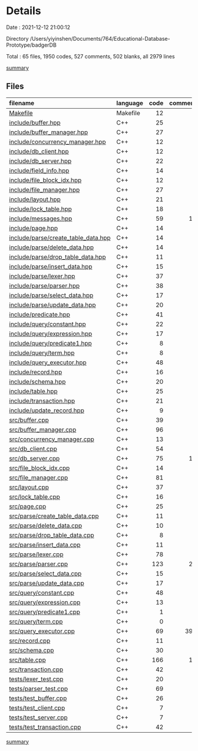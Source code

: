 # Details

Date : 2021-12-12 21:00:12

Directory /Users/yiyinshen/Documents/764/Educational-Database-Prototype/badgerDB

Total : 65 files,  1950 codes, 527 comments, 502 blanks, all 2979 lines

[summary](results.md)

## Files
| filename | language | code | comment | blank | total |
| :--- | :--- | ---: | ---: | ---: | ---: |
| [Makefile](/Makefile) | Makefile | 12 | 5 | 7 | 24 |
| [include/buffer.hpp](/include/buffer.hpp) | C++ | 25 | 1 | 4 | 30 |
| [include/buffer_manager.hpp](/include/buffer_manager.hpp) | C++ | 27 | 0 | 3 | 30 |
| [include/concurrency_manager.hpp](/include/concurrency_manager.hpp) | C++ | 12 | 0 | 5 | 17 |
| [include/db_client.hpp](/include/db_client.hpp) | C++ | 12 | 0 | 3 | 15 |
| [include/db_server.hpp](/include/db_server.hpp) | C++ | 22 | 8 | 6 | 36 |
| [include/field_info.hpp](/include/field_info.hpp) | C++ | 14 | 0 | 5 | 19 |
| [include/file_block_idx.hpp](/include/file_block_idx.hpp) | C++ | 12 | 0 | 4 | 16 |
| [include/file_manager.hpp](/include/file_manager.hpp) | C++ | 27 | 0 | 6 | 33 |
| [include/layout.hpp](/include/layout.hpp) | C++ | 21 | 0 | 4 | 25 |
| [include/lock_table.hpp](/include/lock_table.hpp) | C++ | 18 | 0 | 3 | 21 |
| [include/messages.hpp](/include/messages.hpp) | C++ | 59 | 18 | 25 | 102 |
| [include/page.hpp](/include/page.hpp) | C++ | 14 | 0 | 4 | 18 |
| [include/parse/create_table_data.hpp](/include/parse/create_table_data.hpp) | C++ | 14 | 0 | 4 | 18 |
| [include/parse/delete_data.hpp](/include/parse/delete_data.hpp) | C++ | 14 | 0 | 4 | 18 |
| [include/parse/drop_table_data.hpp](/include/parse/drop_table_data.hpp) | C++ | 11 | 0 | 3 | 14 |
| [include/parse/insert_data.hpp](/include/parse/insert_data.hpp) | C++ | 15 | 0 | 4 | 19 |
| [include/parse/lexer.hpp](/include/parse/lexer.hpp) | C++ | 37 | 0 | 6 | 43 |
| [include/parse/parser.hpp](/include/parse/parser.hpp) | C++ | 38 | 0 | 9 | 47 |
| [include/parse/select_data.hpp](/include/parse/select_data.hpp) | C++ | 17 | 0 | 4 | 21 |
| [include/parse/update_data.hpp](/include/parse/update_data.hpp) | C++ | 20 | 0 | 4 | 24 |
| [include/predicate.hpp](/include/predicate.hpp) | C++ | 41 | 0 | 10 | 51 |
| [include/query/constant.hpp](/include/query/constant.hpp) | C++ | 22 | 0 | 4 | 26 |
| [include/query/expression.hpp](/include/query/expression.hpp) | C++ | 17 | 0 | 4 | 21 |
| [include/query/predicate1.hpp](/include/query/predicate1.hpp) | C++ | 8 | 0 | 3 | 11 |
| [include/query/term.hpp](/include/query/term.hpp) | C++ | 8 | 0 | 3 | 11 |
| [include/query_executor.hpp](/include/query_executor.hpp) | C++ | 48 | 2 | 11 | 61 |
| [include/record.hpp](/include/record.hpp) | C++ | 16 | 0 | 5 | 21 |
| [include/schema.hpp](/include/schema.hpp) | C++ | 20 | 0 | 4 | 24 |
| [include/table.hpp](/include/table.hpp) | C++ | 25 | 0 | 7 | 32 |
| [include/transaction.hpp](/include/transaction.hpp) | C++ | 21 | 0 | 3 | 24 |
| [include/update_record.hpp](/include/update_record.hpp) | C++ | 9 | 1 | 2 | 12 |
| [src/buffer.cpp](/src/buffer.cpp) | C++ | 39 | 4 | 10 | 53 |
| [src/buffer_manager.cpp](/src/buffer_manager.cpp) | C++ | 96 | 7 | 12 | 115 |
| [src/concurrency_manager.cpp](/src/concurrency_manager.cpp) | C++ | 13 | 0 | 3 | 16 |
| [src/db_client.cpp](/src/db_client.cpp) | C++ | 54 | 7 | 12 | 73 |
| [src/db_server.cpp](/src/db_server.cpp) | C++ | 75 | 14 | 15 | 104 |
| [src/file_block_idx.cpp](/src/file_block_idx.cpp) | C++ | 14 | 0 | 3 | 17 |
| [src/file_manager.cpp](/src/file_manager.cpp) | C++ | 81 | 6 | 24 | 111 |
| [src/layout.cpp](/src/layout.cpp) | C++ | 37 | 0 | 6 | 43 |
| [src/lock_table.cpp](/src/lock_table.cpp) | C++ | 16 | 0 | 4 | 20 |
| [src/page.cpp](/src/page.cpp) | C++ | 25 | 1 | 3 | 29 |
| [src/parse/create_table_data.cpp](/src/parse/create_table_data.cpp) | C++ | 11 | 0 | 5 | 16 |
| [src/parse/delete_data.cpp](/src/parse/delete_data.cpp) | C++ | 10 | 0 | 4 | 14 |
| [src/parse/drop_table_data.cpp](/src/parse/drop_table_data.cpp) | C++ | 8 | 0 | 5 | 13 |
| [src/parse/insert_data.cpp](/src/parse/insert_data.cpp) | C++ | 11 | 0 | 5 | 16 |
| [src/parse/lexer.cpp](/src/parse/lexer.cpp) | C++ | 78 | 0 | 17 | 95 |
| [src/parse/parser.cpp](/src/parse/parser.cpp) | C++ | 123 | 20 | 26 | 169 |
| [src/parse/select_data.cpp](/src/parse/select_data.cpp) | C++ | 15 | 0 | 8 | 23 |
| [src/parse/update_data.cpp](/src/parse/update_data.cpp) | C++ | 17 | 0 | 6 | 23 |
| [src/query/constant.cpp](/src/query/constant.cpp) | C++ | 48 | 0 | 10 | 58 |
| [src/query/expression.cpp](/src/query/expression.cpp) | C++ | 13 | 0 | 6 | 19 |
| [src/query/predicate1.cpp](/src/query/predicate1.cpp) | C++ | 1 | 0 | 1 | 2 |
| [src/query/term.cpp](/src/query/term.cpp) | C++ | 0 | 0 | 1 | 1 |
| [src/query_executor.cpp](/src/query_executor.cpp) | C++ | 69 | 397 | 66 | 532 |
| [src/record.cpp](/src/record.cpp) | C++ | 11 | 4 | 3 | 18 |
| [src/schema.cpp](/src/schema.cpp) | C++ | 30 | 2 | 6 | 38 |
| [src/table.cpp](/src/table.cpp) | C++ | 166 | 17 | 32 | 215 |
| [src/transaction.cpp](/src/transaction.cpp) | C++ | 42 | 5 | 8 | 55 |
| [tests/lexer_test.cpp](/tests/lexer_test.cpp) | C++ | 20 | 0 | 4 | 24 |
| [tests/parser_test.cpp](/tests/parser_test.cpp) | C++ | 69 | 0 | 11 | 80 |
| [tests/test_buffer.cpp](/tests/test_buffer.cpp) | C++ | 26 | 6 | 4 | 36 |
| [tests/test_client.cpp](/tests/test_client.cpp) | C++ | 7 | 0 | 1 | 8 |
| [tests/test_server.cpp](/tests/test_server.cpp) | C++ | 7 | 0 | 1 | 8 |
| [tests/test_transaction.cpp](/tests/test_transaction.cpp) | C++ | 42 | 2 | 7 | 51 |

[summary](results.md)